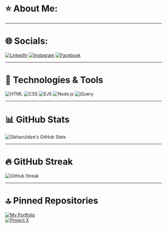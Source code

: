 # ⭐ About Me:

---

# 🌐 Socials: 
<p align="left">
    <a href="https://www.linkedin.com/in/mariam-sikharulidze-094a2a351/"><img src="https://img.shields.io/badge/LinkedIn-blue?style=flat&logo=linkedin&logoColor=white" alt="LinkedIn"></a>
    <a href="https://www.instagram.com/sikharulidzemariamii/"><img src="https://img.shields.io/badge/Instagram-E4405F?style=flat&logo=instagram&logoColor=white" alt="Instagram"></a>
     <a href="https://www.facebook.com/mariam.sixarulidze.73"><img src="https://img.shields.io/badge/Facebook-1877F2?style=flat&logo=facebook&logoColor=white" alt="Facebook"></a>
</p>

---

# 🌟 Technologies & Tools  
<p align="left">
    <img src="https://img.shields.io/badge/HTML5-E34F26?style=flat&logo=html5&logoColor=white" alt="HTML">
    <img src="https://img.shields.io/badge/CSS3-1572B6?style=flat&logo=css3&logoColor=white" alt="CSS">
    <img src="https://img.shields.io/badge/EJS-8A2BE2?style=flat" alt="EJS">
    <img src="https://img.shields.io/badge/Node.js-43853D?style=flat&logo=node.js&logoColor=white" alt="Node.js">
    <img src="https://img.shields.io/badge/jQuery-0769AD?style=flat&logo=jquery&logoColor=white" alt="jQuery">
</p>  

---

# 📊 GitHub Stats  
![Sikharulidze's GitHub Stats](https://github-readme-stats.vercel.app/api?username=Sikharulidze&show_icons=true&count_private=true&theme=dark)

---

# 🔥 GitHub Streak  
![GitHub Streak](https://github-readme-streak-stats.herokuapp.com/?user=Sikharulidze&theme=dark)

---

# 🔝 Pinned Repositories  
[![My Portfolio](https://github-readme-stats.vercel.app/api/pin/?username=Sikharulidze&repo=portfolio)](https://github.com/Sikharulidze/portfolio)  
[![Project X](https://github-readme-stats.vercel.app/api/pin/?username=Sikharulidze&repo=project-x)](https://github.com/Sikharulidze/project-x)


